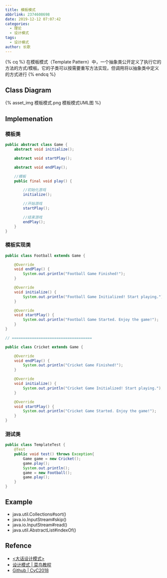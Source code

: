 ```yaml
---
title: 模板模式
abbrlink: 2374608698
date: 2019-12-12 07:07:42
categories:
  - 理论
  - 设计模式
tags:
  - 设计模式
author: 长歌
---
```


{% cq %}
在模板模式（Template Pattern）中，一个抽象类公开定义了执行它的方法的方式/模板。它的子类可以按需要重写方法实现，但调用将以抽象类中定义的方式进行
{% endcq %}
<!-- More -->

## Class Diagram
{% asset_img 模板模式.png 模板模式UML图 %}

## Implemenation
### 模板类
```java
public abstract class Game {
    abstract void initialize();

    abstract void startPlay();

    abstract void endPlay();

    //模板
    public final void play() {

        //初始化游戏
        initialize();

        //开始游戏
        startPlay();

        //结束游戏
        endPlay();
    }
}
```

### 模板实现类
```java
public class Football extends Game {

    @Override
    void endPlay() {
        System.out.println("Football Game Finished!");
    }

    @Override
    void initialize() {
        System.out.println("Football Game Initialized! Start playing.");
    }

    @Override
    void startPlay() {
        System.out.println("Football Game Started. Enjoy the game!");
    }
}

// ====================================

public class Cricket extends Game {

    @Override
    void endPlay() {
        System.out.println("Cricket Game Finished!");
    }

    @Override
    void initialize() {
        System.out.println("Cricket Game Initialized! Start playing.");
    }

    @Override
    void startPlay() {
        System.out.println("Cricket Game Started. Enjoy the game!");
    }
}
```

### 测试类
```java
public class TemplateTest {
    @Test
    public void test() throws Exception{
        Game game = new Cricket();
        game.play();
        System.out.println();
        game = new Football();
        game.play();
    }
}
```

## Example
- java.util.Collections#sort()
- java.io.InputStream#skip()
- java.io.InputStream#read()
- java.util.AbstractList#indexOf()

## Refence
- [<大话设计模式>](https://book.douban.com/subject/2334288/)
- [设计模式 | 菜鸟教程](https://www.runoob.com/design-pattern/design-pattern-tutorial.html)
- [Github | CyC2018](https://github.com/CyC2018/CS-Notes/blob/master/notes/%E8%AE%BE%E8%AE%A1%E6%A8%A1%E5%BC%8F%20-%20%E7%9B%AE%E5%BD%95.md)
